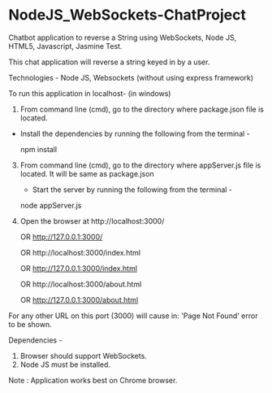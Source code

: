 # NodeJS_WebSockets-ChatProject
Chatbot application to reverse a String using WebSockets, Node JS, HTML5, Javascript, Jasmine Test.

This chat application will reverse a string keyed in by a user.

Technologies - Node JS, Websockets (without using express framework)

To run this application in localhost- (in windows)

1) From command line (cmd), go to the directory where package.json file is located. 

 - Install the dependencies by running the following from the terminal -

   npm install 
   
3) From command line (cmd), go to the directory where appServer.js file is located. It will be same as package.json
   
   - Start the server by running the following from the terminal -

   node appServer.js
   
4) Open the browser at 
      http://localhost:3000/
      
   OR http://127.0.0.1:3000/
   
   OR http://localhost:3000/index.html
   
   OR http://127.0.0.1:3000/index.html
   
   OR http://localhost:3000/about.html
   
   OR http://127.0.0.1:3000/about.html

For any other URL on this port (3000) will cause in: 'Page Not Found' error to be shown.
   
Dependencies -

1) Browser should support WebSockets.
2) Node JS must be installed.

Note : Application works best on Chrome browser.
